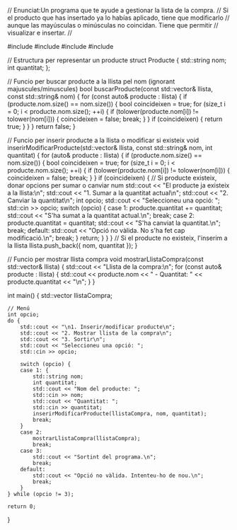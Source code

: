 // Enunciat:Un programa que te ayude a gestionar la lista de la compra.
// Si el producto que has insertado ya lo habías aplicado, tiene que modificarlo 
// aunque las mayúsculas o minúsculas no coincidan. Tiene que permitir 
// visualizar e insertar.
//

#include <iostream>
#include <vector>
#include <algorithm>
#include <string>

// Estructura per representar un producte
struct Producte {
    std::string nom;
    int quantitat;
};

// Funcio per buscar producte a la llista pel nom (ignorant majuscules/minuscules)
bool buscarProducte(const std::vector<Producte>& llista, const std::string& nom) {
    for (const auto& producte : llista) {
        if (producte.nom.size() == nom.size()) {
            bool coincideixen = true;
            for (size_t i = 0; i < producte.nom.size(); ++i) {
                if (tolower(producte.nom[i]) != tolower(nom[i])) {
                    coincideixen = false;
                    break;
                }
            }
            if (coincideixen) {
                return true;
            }
        }
    }
    return false;
}

// Funcio per inserir producte a la llista o modificar si existeix
void inserirModificarProducte(std::vector<Producte>& llista, const std::string& nom, int quantitat) {
    for (auto& producte : llista) {
        if (producte.nom.size() == nom.size()) {
            bool coincideixen = true;
            for (size_t i = 0; i < producte.nom.size(); ++i) {
                if (tolower(producte.nom[i]) != tolower(nom[i])) {
                    coincideixen = false;
                    break;
                }
            }
            if (coincideixen) {
                // Si producte existeix, donar opcions per sumar o canviar num
                std::cout << "El producte ja existeix a la llista:\n";
                std::cout << "1. Sumar a la quantitat actual\n";
                std::cout << "2. Canviar la quantitat\n";
                int opcio;
                std::cout << "Seleccioneu una opció: ";
                std::cin >> opcio;
                switch (opcio) {
                case 1:
                    producte.quantitat += quantitat;
                    std::cout << "S'ha sumat a la quantitat actual.\n";
                    break;
                case 2:
                    producte.quantitat = quantitat;
                    std::cout << "S'ha canviat la quantitat.\n";
                    break;
                default:
                    std::cout << "Opció no vàlida. No s'ha fet cap modificació.\n";
                    break;
                }
                return;
            }
        }
    }
    // Si el producte no existeix, l'inserim a la llista
    llista.push_back({ nom, quantitat });
}

// Funcio per mostrar llista compra
void mostrarLlistaCompra(const std::vector<Producte>& llista) {
    std::cout << "Llista de la compra:\n";
    for (const auto& producte : llista) {
        std::cout << producte.nom << " - Quantitat: " << producte.quantitat << "\n";
    }
}

int main() {
    std::vector<Producte> llistaCompra;

    // Menú
    int opcio;
    do {
        std::cout << "\n1. Inserir/modificar producte\n";
        std::cout << "2. Mostrar llista de la compra\n";
        std::cout << "3. Sortir\n";
        std::cout << "Seleccioneu una opció: ";
        std::cin >> opcio;

        switch (opcio) {
        case 1: {
            std::string nom;
            int quantitat;
            std::cout << "Nom del producte: ";
            std::cin >> nom;
            std::cout << "Quantitat: ";
            std::cin >> quantitat;
            inserirModificarProducte(llistaCompra, nom, quantitat);
            break;
        }
        case 2:
            mostrarLlistaCompra(llistaCompra);
            break;
        case 3:
            std::cout << "Sortint del programa.\n";
            break;
        default:
            std::cout << "Opció no vàlida. Intenteu-ho de nou.\n";
            break;
        }
    } while (opcio != 3);

    return 0;
}
